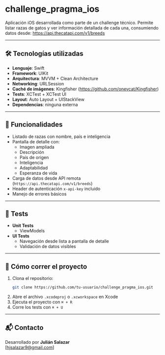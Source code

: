 # challenge_pragma_ios

Aplicación iOS desarrollada como parte de un challenge técnico. Permite listar razas de gatos y ver información detallada de cada una, consumiendo datos desde:  https://api.thecatapi.com/v1/breeds

---

## 🛠 Tecnologías utilizadas

- **Lenguaje**: Swift
- **Framework**: UIKit
- **Arquitectura**: MVVM + Clean Architecture
- **Networking**: URLSession
- **Caché de imágenes**: Kingfisher (https://github.com/onevcat/Kingfisher)
- **Tests**: XCTest + XCTest UI
- **Layout**: Auto Layout + UIStackView
- **Dependencias**: ninguna externa

---

## 📲 Funcionalidades

- Listado de razas con nombre, país e inteligencia
- Pantalla de detalle con:
  - Imagen ampliada
  - Descripción
  - País de origen
  - Inteligencia
  - Adaptabilidad
  - Esperanza de vida
- Carga de datos desde API remota (`https://api.thecatapi.com/v1/breeds`)
- Header de autenticación `x-api-key` incluido
- Manejo de errores básicos

---

## 🧪 Tests

- **Unit Tests**
  - ViewModels
- **UI Tests**
  - Navegación desde lista a pantalla de detalle
  - Validación de datos visibles

---


## 🚀 Cómo correr el proyecto

1. Clona el repositorio:
   ```bash
   git clone https://github.com/tu-usuario/challenge_pragma_ios.git
   ```
2. Abre el archivo `.xcodeproj` o `.xcworkspace` en Xcode
3. Ejecuta el proyecto con `⌘ + R`
4. Corre los tests con `⌘ + U`

---


## 📬 Contacto

Desarrollado por **Julián Salazar**  
[hjsalazar9@gmail.com]
